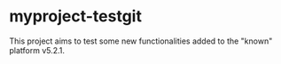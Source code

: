 # myproject-testgit
This project aims to test some new functionalities added to the "known" platform v5.2.1.
